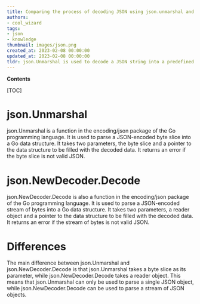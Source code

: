 ```yaml
---
title: Comparing the process of decoding JSON using json.unmarshal and json.newdecoder.decode
authors:
- cool_wizard
tags:
- json
- knowledge
thumbnail: images/json.png
created_at: 2023-02-08 00:00:00
updated_at: 2023-02-08 00:00:00
tldr: json.Unmarshal is used to decode a JSON string into a predefined struct, while json.NewDecoder.Decode is used to decode a JSON string into an arbitrary data structure.
---
```


**Contents**

[TOC]

# json.Unmarshal

json.Unmarshal is a function in the encoding/json package of the Go programming language. It is used to parse a JSON-encoded byte slice into a Go data structure. It takes two parameters, the byte slice and a pointer to the data structure to be filled with the decoded data. It returns an error if the byte slice is not valid JSON.

# json.NewDecoder.Decode

json.NewDecoder.Decode is also a function in the encoding/json package of the Go programming language. It is used to parse a JSON-encoded stream of bytes into a Go data structure. It takes two parameters, a reader object and a pointer to the data structure to be filled with the decoded data. It returns an error if the stream of bytes is not valid JSON.

# Differences

The main difference between json.Unmarshal and json.NewDecoder.Decode is that json.Unmarshal takes a byte slice as its parameter, while json.NewDecoder.Decode takes a reader object. This means that json.Unmarshal can only be used to parse a single JSON object, while json.NewDecoder.Decode can be used to parse a stream of JSON objects.
